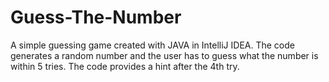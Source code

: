 # Guess-The-Number
A simple guessing game created with JAVA in IntelliJ IDEA. The code generates a random number and the user has to guess what the number is within 5 tries. The code provides a hint after the 4th try.
